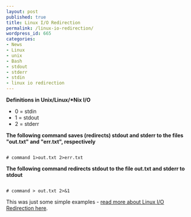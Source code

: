 ```yaml
---
layout: post
published: true
title: Linux I/O Redirection
permalink: /linux-io-redirection/
wordpress_id: 665
categories:
- News
- Linux
- unix
- Bash
- stdout
- stderr
- stdin
- linux io redirection
---
```



<strong>Definitions in Unix/Linux/*Nix I/O</strong>
<ul>
	<li>0 = stdin</li>
	<li>1 = stdout</li>
	<li>2 = stderr</li>
</ul>


<strong>The following command saves (redirects) stdout and stderr to the files "out.txt" and "err.txt", respectively</strong>


```

# command 1>out.txt 2>err.txt

```



<strong>The following command redirects stdout to the file out.txt and stderr to stdout</strong>


```

# command > out.txt 2>&1

```



This was just some simple examples - <a href="http://www.cpqlinux.com/">read more about Linux I/O Redirection here</a>.
